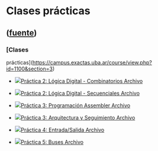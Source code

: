 # Clases prácticas
([fuente](https://campus.exactas.uba.ar/course/view.php?id=1100&section=3))
---
### [Clases
prácticas](https://campus.exactas.uba.ar/course/view.php?id=1100&section=3)

  - [![ ](https://campus.exactas.uba.ar/theme/image.php/aardvark/core/1524752928/f/pdf-24)Práctica 2: Lógica Digital - Combinatorios Archivo](https://campus.exactas.uba.ar/mod/resource/view.php?id=60287)

  - [![ ](https://campus.exactas.uba.ar/theme/image.php/aardvark/core/1524752928/f/pdf-24)Práctica 2: Lógica Digital - Secuenciales Archivo](https://campus.exactas.uba.ar/mod/resource/view.php?id=60702)

  - [![ ](https://campus.exactas.uba.ar/theme/image.php/aardvark/core/1524752928/f/pdf-24)Práctica 3: Programación Assembler Archivo](https://campus.exactas.uba.ar/mod/resource/view.php?id=61394)

  - [![ ](https://campus.exactas.uba.ar/theme/image.php/aardvark/core/1524752928/f/pdf-24)Práctica 3: Arquitectura y Seguimiento Archivo](https://campus.exactas.uba.ar/mod/resource/view.php?id=61294)

  - [![ ](https://campus.exactas.uba.ar/theme/image.php/aardvark/core/1524752928/f/pdf-24)Práctica 4: Entrada/Salida Archivo](https://campus.exactas.uba.ar/mod/resource/view.php?id=62547)

  - [![ ](https://campus.exactas.uba.ar/theme/image.php/aardvark/core/1524752928/f/pdf-24)Práctica 5: Buses Archivo](https://campus.exactas.uba.ar/mod/resource/view.php?id=62548)

